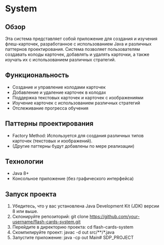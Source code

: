 # System

## Обзор
Эта система представляет собой приложение для создания и изучения флеш-карточек, разработанное с использованием Java и различных паттернов проектирования. Система позволяет пользователям создавать колоды карточек, добавлять и удалять карточки, а также изучать их с использованием различных стратегий.

## Функциональность
- Создание и управление колодами карточек
- Добавление и удаление карточек в колодах
- Поддержка текстовых карточек и карточек с изображениями
- Изучение карточек с использованием различных стратегий
- Отслеживание прогресса обучения

## Паттерны проектирования
- Factory Method: Используется для создания различных типов карточек (текстовых и изображений).
- (Другие паттерны будут добавлены по мере реализации)

## Технологии
- Java 8+
- Консольное приложение (без графического интерфейса)

## Запуск проекта
1. Убедитесь, что у вас установлена Java Development Kit (JDK) версии 8 или выше.
2. Склонируйте репозиторий: git clone https://github.com/your-username/flash-cards-system.git
3. Перейдите в директорию проекта: cd flash-cards-system
4. Скомпилируйте проект: javac -d out src/**/*.java
5. Запустите приложение: java -cp out Main#   S D P _ P R O J E C T  
 